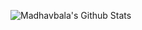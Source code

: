 ![Madhavbala's Github Stats](https://github-readme-stats.vercel.app/api?username=Madhavbala&count_private=true&show_icons=true&include_all_commits=true&theme=prussian&layout=compact)
